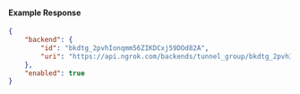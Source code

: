 <!-- Code generated for API Clients. DO NOT EDIT. -->

#### Example Response

```json
{
	"backend": {
		"id": "bkdtg_2pvhIonqmm56ZIKDCxj59DOd82A",
		"uri": "https://api.ngrok.com/backends/tunnel_group/bkdtg_2pvhIonqmm56ZIKDCxj59DOd82A"
	},
	"enabled": true
}
```
